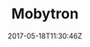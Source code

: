 ---
title: "Mobytron"
site_link: "http://www.mobytron.com/"
description: "The perfect storm — balanced skills"
location: "The Hague"
active: true
active_from: "2014-01-01"
active_to: ""
tags: []
date: "2017-05-18T11:30:46Z"
---